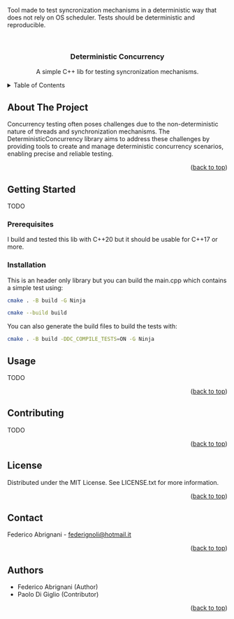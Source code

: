 Tool made to test syncronization mechanisms in a deterministic way that does not rely on OS scheduler.
Tests should be deterministic and reproducible.


<a name="readme-top"></a>




<!-- PROJECT LOGO -->
<br />
<div align="center">

<h3 align="center">Deterministic Concurrency</h3>

  <p align="center">
    A simple C++ lib for testing syncronization mechanisms.
  </p>
</div>



<!-- TABLE OF CONTENTS -->
<details>
  <summary>Table of Contents</summary>
  <ol>
    <li>
      <a href="#about-the-project">About The Project</a>
    </li>
    <li>
      <a href="#getting-started">Getting Started</a>
      <ul>
        <li><a href="#prerequisites">Prerequisites</a></li>
        <li><a href="#installation">Installation</a></li>
      </ul>
    </li>
    <li><a href="#usage">Usage</a></li>
    <li><a href="#contributing">Contributing</a></li>
    <li><a href="#license">License</a></li>
    <li><a href="#contact">Contact</a></li>
    <li><a href="#acknowledgments">Authors</a></li>
  </ol>
</details>



<!-- ABOUT THE PROJECT -->
## About The Project

Concurrency testing often poses challenges due to the non-deterministic nature of threads and synchronization mechanisms. The DeterministicConcurrency library aims to address these challenges by providing tools to create and manage deterministic concurrency scenarios, enabling precise and reliable testing.

<p align="right">(<a href="#readme-top">back to top</a>)</p>


<!-- GETTING STARTED -->
## Getting Started

TODO

### Prerequisites

I build and tested this lib with C++20 but it should be usable for C++17 or more.

### Installation

This is an header only library but you can build the main.cpp which contains a simple test using:

   ```sh
   cmake . -B build -G Ninja
   ```

   ```sh
   cmake --build build
   ```

You can also generate the build files to build the tests with:
   ```sh
   cmake . -B build -DDC_COMPILE_TESTS=ON -G Ninja
   ```


<!-- USAGE EXAMPLES -->
## Usage

TODO

<p align="right">(<a href="#readme-top">back to top</a>)</p>


<!-- CONTRIBUTING -->
## Contributing

TODO

<p align="right">(<a href="#readme-top">back to top</a>)</p>



<!-- LICENSE -->
## License

Distributed under the MIT License. See LICENSE.txt for more information.

<p align="right">(<a href="#readme-top">back to top</a>)</p>



<!-- CONTACT -->
## Contact

Federico Abrignani - federignoli@hotmail.it

<p align="right">(<a href="#readme-top">back to top</a>)</p>



<!-- ACKNOWLEDGMENTS -->
## Authors

* Federico Abrignani (Author)
* Paolo Di Giglio (Contributor)

<p align="right">(<a href="#readme-top">back to top</a>)</p>